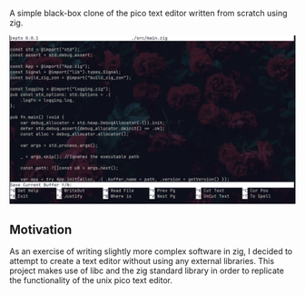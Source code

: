 A simple black-box clone of the pico text editor written from scratch using zig.

![demo](https://github.com/JacobHumphreys/zepto/blob/main/assets/demo_hoto.png)

## Motivation
As an exercise of writing slightly more complex software in zig, I decided to attempt to create
a text editor without using any external libraries. This project makes use of libc and the zig 
standard library in order to replicate the functionality of the unix pico text editor.
